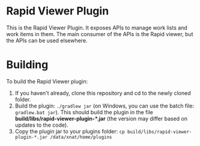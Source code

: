 # Rapid Viewer Plugin #

This is the Rapid Viewer Plugin. It exposes APIs to manage work lists and work items in them.
The main consumer of the APIs is the Rapid viewer, but the APIs can be used elsewhere.

# Building #

To build the Rapid Viewer plugin:

1. If you haven't already, clone this repository and cd to the newly cloned folder.
1. Build the plugin: `./gradlew jar` (on Windows, you can use the batch file: `gradlew.bat jar`). This should build the plugin in the file **build/libs/rapid-viewer-plugin-*.jar** (the version may differ based on updates to the code).
1. Copy the plugin jar to your plugins folder: `cp build/libs/rapid-viewer-plugin-*.jar /data/xnat/home/plugins`
